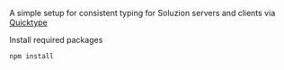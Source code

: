 A simple setup for consistent typing for Soluzion servers and clients via [Quicktype]()

Install required packages

```shell
npm install
```
